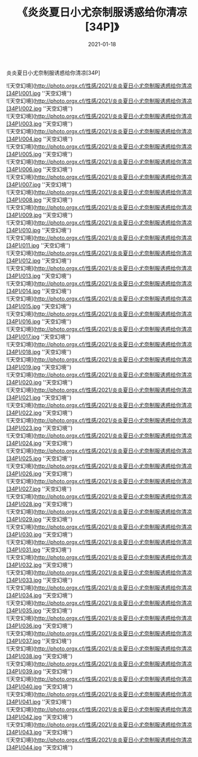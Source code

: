 ﻿---
layout: post
title: 《炎炎夏日小尤奈制服诱惑给你清凉[34P]》
date: 2021-01-18
img: http://photo.orgx.cf/性感/2021/炎炎夏日小尤奈制服诱惑给你清凉[34P]/000.jpg
tags: [美女,性感,泳衣]
---

炎炎夏日小尤奈制服诱惑给你清凉[34P]



![天空幻境](http://photo.orgx.cf/性感/2021/炎炎夏日小尤奈制服诱惑给你清凉[34P]/001.jpg ''天空幻境'')<br>
![天空幻境](http://photo.orgx.cf/性感/2021/炎炎夏日小尤奈制服诱惑给你清凉[34P]/002.jpg ''天空幻境'')<br>
![天空幻境](http://photo.orgx.cf/性感/2021/炎炎夏日小尤奈制服诱惑给你清凉[34P]/003.jpg ''天空幻境'')<br>
![天空幻境](http://photo.orgx.cf/性感/2021/炎炎夏日小尤奈制服诱惑给你清凉[34P]/004.jpg ''天空幻境'')<br>
![天空幻境](http://photo.orgx.cf/性感/2021/炎炎夏日小尤奈制服诱惑给你清凉[34P]/005.jpg ''天空幻境'')<br>
![天空幻境](http://photo.orgx.cf/性感/2021/炎炎夏日小尤奈制服诱惑给你清凉[34P]/006.jpg ''天空幻境'')<br>
![天空幻境](http://photo.orgx.cf/性感/2021/炎炎夏日小尤奈制服诱惑给你清凉[34P]/007.jpg ''天空幻境'')<br>
![天空幻境](http://photo.orgx.cf/性感/2021/炎炎夏日小尤奈制服诱惑给你清凉[34P]/008.jpg ''天空幻境'')<br>
![天空幻境](http://photo.orgx.cf/性感/2021/炎炎夏日小尤奈制服诱惑给你清凉[34P]/009.jpg ''天空幻境'')<br>
![天空幻境](http://photo.orgx.cf/性感/2021/炎炎夏日小尤奈制服诱惑给你清凉[34P]/010.jpg ''天空幻境'')<br>
![天空幻境](http://photo.orgx.cf/性感/2021/炎炎夏日小尤奈制服诱惑给你清凉[34P]/011.jpg ''天空幻境'')<br>
![天空幻境](http://photo.orgx.cf/性感/2021/炎炎夏日小尤奈制服诱惑给你清凉[34P]/012.jpg ''天空幻境'')<br>
![天空幻境](http://photo.orgx.cf/性感/2021/炎炎夏日小尤奈制服诱惑给你清凉[34P]/013.jpg ''天空幻境'')<br>
![天空幻境](http://photo.orgx.cf/性感/2021/炎炎夏日小尤奈制服诱惑给你清凉[34P]/014.jpg ''天空幻境'')<br>
![天空幻境](http://photo.orgx.cf/性感/2021/炎炎夏日小尤奈制服诱惑给你清凉[34P]/015.jpg ''天空幻境'')<br>
![天空幻境](http://photo.orgx.cf/性感/2021/炎炎夏日小尤奈制服诱惑给你清凉[34P]/016.jpg ''天空幻境'')<br>
![天空幻境](http://photo.orgx.cf/性感/2021/炎炎夏日小尤奈制服诱惑给你清凉[34P]/017.jpg ''天空幻境'')<br>
![天空幻境](http://photo.orgx.cf/性感/2021/炎炎夏日小尤奈制服诱惑给你清凉[34P]/018.jpg ''天空幻境'')<br>
![天空幻境](http://photo.orgx.cf/性感/2021/炎炎夏日小尤奈制服诱惑给你清凉[34P]/019.jpg ''天空幻境'')<br>
![天空幻境](http://photo.orgx.cf/性感/2021/炎炎夏日小尤奈制服诱惑给你清凉[34P]/020.jpg ''天空幻境'')<br>
![天空幻境](http://photo.orgx.cf/性感/2021/炎炎夏日小尤奈制服诱惑给你清凉[34P]/021.jpg ''天空幻境'')<br>
![天空幻境](http://photo.orgx.cf/性感/2021/炎炎夏日小尤奈制服诱惑给你清凉[34P]/022.jpg ''天空幻境'')<br>
![天空幻境](http://photo.orgx.cf/性感/2021/炎炎夏日小尤奈制服诱惑给你清凉[34P]/023.jpg ''天空幻境'')<br>
![天空幻境](http://photo.orgx.cf/性感/2021/炎炎夏日小尤奈制服诱惑给你清凉[34P]/024.jpg ''天空幻境'')<br>
![天空幻境](http://photo.orgx.cf/性感/2021/炎炎夏日小尤奈制服诱惑给你清凉[34P]/025.jpg ''天空幻境'')<br>
![天空幻境](http://photo.orgx.cf/性感/2021/炎炎夏日小尤奈制服诱惑给你清凉[34P]/026.jpg ''天空幻境'')<br>
![天空幻境](http://photo.orgx.cf/性感/2021/炎炎夏日小尤奈制服诱惑给你清凉[34P]/027.jpg ''天空幻境'')<br>
![天空幻境](http://photo.orgx.cf/性感/2021/炎炎夏日小尤奈制服诱惑给你清凉[34P]/028.jpg ''天空幻境'')<br>
![天空幻境](http://photo.orgx.cf/性感/2021/炎炎夏日小尤奈制服诱惑给你清凉[34P]/029.jpg ''天空幻境'')<br>
![天空幻境](http://photo.orgx.cf/性感/2021/炎炎夏日小尤奈制服诱惑给你清凉[34P]/030.jpg ''天空幻境'')<br>
![天空幻境](http://photo.orgx.cf/性感/2021/炎炎夏日小尤奈制服诱惑给你清凉[34P]/031.jpg ''天空幻境'')<br>
![天空幻境](http://photo.orgx.cf/性感/2021/炎炎夏日小尤奈制服诱惑给你清凉[34P]/032.jpg ''天空幻境'')<br>
![天空幻境](http://photo.orgx.cf/性感/2021/炎炎夏日小尤奈制服诱惑给你清凉[34P]/033.jpg ''天空幻境'')<br>
![天空幻境](http://photo.orgx.cf/性感/2021/炎炎夏日小尤奈制服诱惑给你清凉[34P]/034.jpg ''天空幻境'')<br>
![天空幻境](http://photo.orgx.cf/性感/2021/炎炎夏日小尤奈制服诱惑给你清凉[34P]/035.jpg ''天空幻境'')<br>
![天空幻境](http://photo.orgx.cf/性感/2021/炎炎夏日小尤奈制服诱惑给你清凉[34P]/036.jpg ''天空幻境'')<br>
![天空幻境](http://photo.orgx.cf/性感/2021/炎炎夏日小尤奈制服诱惑给你清凉[34P]/037.jpg ''天空幻境'')<br>
![天空幻境](http://photo.orgx.cf/性感/2021/炎炎夏日小尤奈制服诱惑给你清凉[34P]/038.jpg ''天空幻境'')<br>
![天空幻境](http://photo.orgx.cf/性感/2021/炎炎夏日小尤奈制服诱惑给你清凉[34P]/039.jpg ''天空幻境'')<br>
![天空幻境](http://photo.orgx.cf/性感/2021/炎炎夏日小尤奈制服诱惑给你清凉[34P]/040.jpg ''天空幻境'')<br>
![天空幻境](http://photo.orgx.cf/性感/2021/炎炎夏日小尤奈制服诱惑给你清凉[34P]/041.jpg ''天空幻境'')<br>
![天空幻境](http://photo.orgx.cf/性感/2021/炎炎夏日小尤奈制服诱惑给你清凉[34P]/042.jpg ''天空幻境'')<br>
![天空幻境](http://photo.orgx.cf/性感/2021/炎炎夏日小尤奈制服诱惑给你清凉[34P]/043.jpg ''天空幻境'')<br>
![天空幻境](http://photo.orgx.cf/性感/2021/炎炎夏日小尤奈制服诱惑给你清凉[34P]/044.jpg ''天空幻境'')<br>